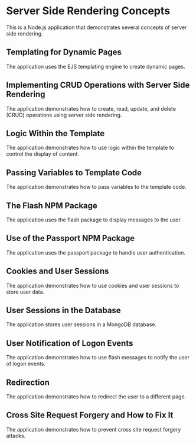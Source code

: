 # Server Side Rendering Concepts

This is a Node.js application that demonstrates several concepts of server side rendering.

## Templating for Dynamic Pages

The application uses the EJS templating engine to create dynamic pages.

## Implementing CRUD Operations with Server Side Rendering

The application demonstrates how to create, read, update, and delete (CRUD) operations using server side rendering.

## Logic Within the Template

The application demonstrates how to use logic within the template to control the display of content.

## Passing Variables to Template Code

The application demonstrates how to pass variables to the template code.

## The Flash NPM Package

The application uses the flash package to display messages to the user.

## Use of the Passport NPM Package

The application uses the passport package to handle user authentication.

## Cookies and User Sessions

The application demonstrates how to use cookies and user sessions to store user data.

## User Sessions in the Database

The application stores user sessions in a MongoDB database.

## User Notification of Logon Events

The application demonstrates how to use flash messages to notify the user of logon events.

## Redirection

The application demonstrates how to redirect the user to a different page.

## Cross Site Request Forgery and How to Fix It

The application demonstrates how to prevent cross site request forgery attacks.
